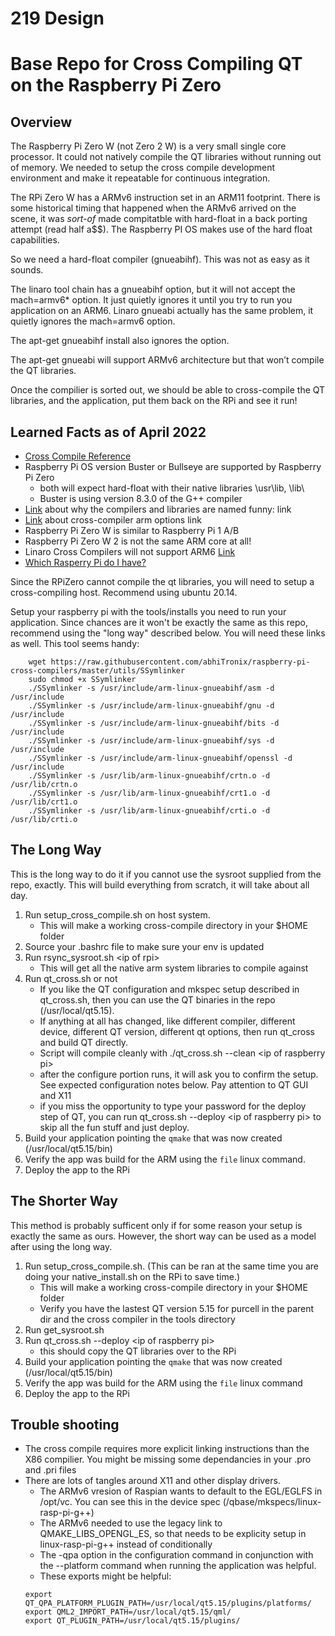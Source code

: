 # 219 Design 
# Base Repo for Cross Compiling QT on the Raspberry Pi Zero

## Overview

The Raspberry Pi Zero W (not Zero 2 W) is a very small single core processor.  It could not natively compile the QT libraries without running out of memory.  We needed to setup the cross compile development environment and make it repeatable for continuous integration.

The RPi Zero W has a ARMv6 instruction set in an ARM11 footprint.  There is some historical timing that happened when the ARMv6 arrived on the scene, it was *sort-of* made compitatble with hard-float in a back porting attempt (read half a$$).  The Raspberry PI OS makes use of the hard float capabilities.

So we need a hard-float compiler (gnueabihf).  This was not as easy as it sounds.

The linaro tool chain has a gnueabihf option, but it will not accept the mach=armv6* option.  It just quietly ignores it until you try to run you application on an ARM6.  Linaro gnueabi actually has the same problem, it quietly ignores the mach=armv6 option.

The apt-get gnueabihf install also ignores the option.

The apt-get gnueabi will support ARMv6 architecture but that won’t compile the QT libraries.

Once the compilier is sorted out, we should be able to cross-compile the QT libraries, and the application, put them back on the RPi and see it run!

## Learned Facts as of April 2022

- [Cross Compile Reference](https://github.com/abhiTronix/raspberry-pi-cross-compilers/blob/master/QT_build_instructions.md)
- Raspberry Pi OS version Buster or Bullseye are supported by Raspberry Pi Zero
	- both will expect hard-float with their native libraries \usr\lib, \lib\ 
	- Buster is using version 8.3.0 of the G++ compiler
- [Link](https://linaro.atlassian.net/wiki/spaces/TCWGPUB/pages/25237062145/ARM+and+AArch64+Target+Triples) about why the compilers and libraries are named funny: link
- [Link](https://gcc.gnu.org/onlinedocs/gcc/ARM-Options.html) about cross-compiler arm options link
- Raspberry Pi Zero W is similar to Raspberry Pi 1 A/B
- Raspberry Pi Zero W 2 is not the same ARM core at all!
- Linaro Cross Compilers will not support ARM6 [Link](https://linaro-toolchain.linaro.narkive.com/ePQutEkp/linaro-toolchain-and-armv6)
- [Which Rasperry Pi do I have?](https://elinux.org/RPi_HardwareHistory#Which_Pi_have_I_got.3F)


Since the RPiZero cannot compile the qt libraries, you will need to setup a cross-compiling host.  Recommend using ubuntu 20.14. 

Setup your raspberry pi with the tools/installs you need to run your application.  Since chances are it won't be exactly the same as this repo, recommend using the "long way" described below.
You will need these links as well.  This tool seems handy:
```
	wget https://raw.githubusercontent.com/abhiTronix/raspberry-pi-cross-compilers/master/utils/SSymlinker
	sudo chmod +x SSymlinker
	./SSymlinker -s /usr/include/arm-linux-gnueabihf/asm -d /usr/include
	./SSymlinker -s /usr/include/arm-linux-gnueabihf/gnu -d /usr/include
	./SSymlinker -s /usr/include/arm-linux-gnueabihf/bits -d /usr/include
	./SSymlinker -s /usr/include/arm-linux-gnueabihf/sys -d /usr/include
	./SSymlinker -s /usr/include/arm-linux-gnueabihf/openssl -d /usr/include
	./SSymlinker -s /usr/lib/arm-linux-gnueabihf/crtn.o -d /usr/lib/crtn.o
	./SSymlinker -s /usr/lib/arm-linux-gnueabihf/crt1.o -d /usr/lib/crt1.o
	./SSymlinker -s /usr/lib/arm-linux-gnueabihf/crti.o -d /usr/lib/crti.o
```

## The Long Way

This is the long way to do it if you cannot use the sysroot supplied from the repo, exactly.  This will build everything from scratch, it will take about all day.

1. Run setup_cross_compile.sh on host system.
	- This will make a working cross-compile directory in your $HOME folder
2. Source your .bashrc file to make sure your env is updated
3. Run rsync_sysroot.sh \<ip of rpi\>
	- This will get all the native arm system libraries to compile against
4. Run qt_cross.sh or not
	- If you like the QT configuration and mkspec setup described in qt_cross.sh, then you can use the QT binaries in the repo (/usr/local/qt5.15).
	- If anything at all has changed, like different compiler, different device, different QT version, different qt options, then run qt_cross and build QT directly.
	- Script will compile cleanly with ./qt_cross.sh --clean \<ip of raspberry pi\>
	- after the configure portion runs, it will ask you to confirm the setup.  See expected configuration notes below. Pay attention to QT GUI and X11
	- if you miss the opportunity to type your password for the deploy step of QT, you can run qt_cross.sh --deploy \<ip of raspberry pi\> to skip all the fun stuff and just deploy.
5. Build your application pointing the `qmake` that was now created (/usr/local/qt5.15/bin)
6. Verify the app was build for the ARM using the `file` linux command. 
8. Deploy the app to the RPi

## The Shorter Way

This method is probably sufficent only if for some reason your setup is exactly the same as ours.  However, the short way can be used as a model after using the long way.

1. Run setup_cross_compile.sh. (This can be ran at the same time you are doing your native_install.sh on the RPi to save time.)
	- This will make a working cross-compile directory in your $HOME folder
	- Verify you have the lastest QT version 5.15 for purcell in the parent dir and the cross compiler in the tools directory
2. Run get_sysroot.sh
3. Run qt_cross.sh --deploy \<ip of raspberry pi\>
	- this should copy the QT libraries over to the RPi
5. Build your application pointing the `qmake` that was now created (/usr/local/qt5.15/bin)
6. Verify the app was build for the ARM using the `file` linux command
7. Deploy the app to the RPi	


## Trouble shooting
- The cross compile requires more explicit linking instructions than the X86 compilier.  You might be missing some dependancies in your .pro and .pri files
- There are lots of tangles around X11 and other display drivers.  
	- The ARMv6 vresion of Raspian wants to default to the EGL/EGLFS in /opt/vc.  You can see this in the device spec  (/qbase/mkspecs/linux-rasp-pi-g++)
	- The ARMv6 needed to use the legacy link to QMAKE_LIBS_OPENGL_ES, so that needs to be explicity setup in linux-rasp-pi-g++ instead of conditionally
	- The -qpa option in the configuration command in conjunction with the --platform command when running the application was helpful.
	- These exports might be helpful:
	```	
	export QT_QPA_PLATFORM_PLUGIN_PATH=/usr/local/qt5.15/plugins/platforms/
	export QML2_IMPORT_PATH=/usr/local/qt5.15/qml/
	export QT_PLUGIN_PATH=/usr/local/qt5.15/plugins/
	```

